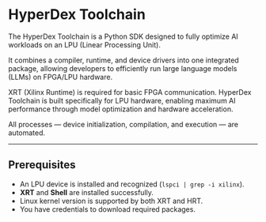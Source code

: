 # HyperDex Toolchain

The HyperDex Toolchain is a Python SDK designed to fully optimize AI workloads on an LPU (Linear Processing Unit).

It combines a compiler, runtime, and device drivers into one integrated package, allowing developers to efficiently run large language models (LLMs) on FPGA/LPU hardware.

XRT (Xilinx Runtime) is required for basic FPGA communication.
HyperDex Toolchain is built specifically for LPU hardware, enabling maximum AI performance through model optimization and hardware acceleration.

All processes — device initialization, compilation, and execution — are automated.

---

## Prerequisites
- An LPU device is installed and recognized (`lspci | grep -i xilinx`).
- **XRT** and **Shell** are installed successfully.
- Linux kernel version is supported by both XRT and HRT.
- You have credentials to download required packages.

